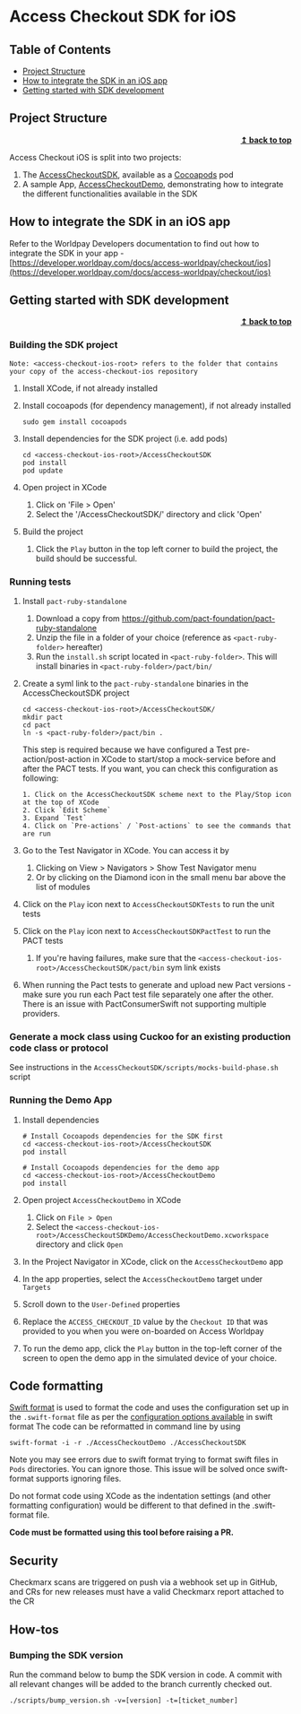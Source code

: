 # Access Checkout SDK for iOS

## Table of Contents
* [Project Structure](#project-structure)
* [How to integrate the SDK in an iOS app](#how-to-integrate-the-sdk-in-an-ios-app)
* [Getting started with SDK development](#getting-started-with-sdk-development)

## Project Structure

<div align="right">
    <b><a href="#access-checkout-sdk-for-ios">↥ back to top</a></b>
</div>

Access Checkout iOS is split into two projects:

1. The [AccessCheckoutSDK](/AccessCheckoutSDK), available as a [Cocoapods](https://cocoapods.org) pod
2. A sample App, [AccessCheckoutDemo](/AccessCheckoutDemo), demonstrating how to integrate the different functionalities available in the SDK

## How to integrate the SDK in an iOS app

Refer to the Worldpay Developers documentation to find out how to integrate the SDK in your app - [https://developer.worldpay.com/docs/access-worldpay/checkout/ios](https://developer.worldpay.com/docs/access-worldpay/checkout/ios)

## Getting started with SDK development

<div align="right">
    <b><a href="#access-checkout-sdk-for-ios">↥ back to top</a></b>
</div>

### Building the SDK project

```
Note: <access-checkout-ios-root> refers to the folder that contains your copy of the access-checkout-ios repository
```

1. Install XCode, if not already installed

2. Install cocoapods (for dependency management), if not already installed
    ```
    sudo gem install cocoapods
    ```
3. Install dependencies for the SDK project (i.e. add pods)
    ```
    cd <access-checkout-ios-root>/AccessCheckoutSDK
    pod install
    pod update
    ```
4. Open project in XCode
    1. Click on 'File > Open'
    2. Select the '<access-checkout-ios-root>/AccessCheckoutSDK/' directory and click 'Open'
    
5. Build the project
    1. Click the `Play` button in the top left corner to build the project, the build should be successful.
    
### Running tests

1. Install `pact-ruby-standalone`
    1. Download a copy from https://github.com/pact-foundation/pact-ruby-standalone
    2. Unzip the file in a folder of your choice (reference as `<pact-ruby-folder>` hereafter)
    3. Run the `install.sh` script located in `<pact-ruby-folder>`. This will install binaries in `<pact-ruby-folder>/pact/bin/`
    
2. Create a syml link to the `pact-ruby-standalone` binaries in the AccessCheckoutSDK project
    ```
    cd <access-checkout-ios-root>/AccessCheckoutSDK/
    mkdir pact
    cd pact
    ln -s <pact-ruby-folder>/pact/bin .
    ```
    This step is required because we have configured a Test pre-action/post-action in XCode to start/stop a mock-service 
    before and after the PACT tests. If you want, you can check this configuration as following:
    ```
    1. Click on the AccessCheckoutSDK scheme next to the Play/Stop icon at the top of XCode
    2. Click `Edit Scheme`
    3. Expand `Test`
    4. Click on `Pre-actions` / `Post-actions` to see the commands that are run
    ```
    
3. Go to the Test Navigator in XCode. You can access it by
    1. Clicking on View > Navigators > Show Test Navigator menu
    2. Or by clicking on the Diamond icon in the small menu bar above the list of modules
    
4. Click on the `Play` icon next to `AccessCheckoutSDKTests` to run the unit tests

5. Click on the `Play` icon next to `AccessCheckoutSDKPactTest` to run the PACT tests
    1. If you're having failures, make sure that the `<access-checkout-ios-root>/AccessCheckoutSDK/pact/bin` sym link exists

6. When running the Pact tests to generate and upload new Pact versions - make sure you run each Pact test file separately one after the other. There is an issue with PactConsumerSwift not supporting multiple providers.

### Generate a mock class using Cuckoo for an existing production code class or protocol

See instructions in the `AccessCheckoutSDK/scripts/mocks-build-phase.sh` script

### Running the Demo App

1. Install dependencies
   ```
   # Install Cocoapods dependencies for the SDK first
   cd <access-checkout-ios-root>/AccessCheckoutSDK
   pod install
   
   # Install Cocoapods dependencies for the demo app
   cd <access-checkout-ios-root>/AccessCheckoutDemo
   pod install
   ```
2. Open project `AccessCheckoutDemo` in XCode
    1. Click on `File > Open`
    2. Select the `<access-checkout-ios-root>/AccessCheckoutSDKDemo/AccessCheckoutDemo.xcworkspace` directory and click `Open`
    
3. In the Project Navigator in XCode, click on the `AccessCheckoutDemo` app
4. In the app properties, select the `AccessCheckoutDemo` target under `Targets`
5. Scroll down to the `User-Defined` properties
6. Replace the `ACCESS_CHECKOUT_ID` value by the `Checkout ID` that was provided to you when you were on-boarded on Access Worldpay
7. To run the demo app, click the `Play` button in the top-left corner of the screen to open the demo app in the simulated device of your choice.

## Code formatting

[Swift format](https://github.com/swiftlang/swift-format) is used to format the code and uses the configuration set up in the `.swift-format` file as per the [configuration options available](https://github.com/swiftlang/swift-format/blob/main/Documentation/Configuration.md) in swift format
The code can be reformatted in command line by using 

```swift-format -i -r ./AccessCheckoutDemo ./AccessCheckoutSDK```

Note you may see errors due to swift format trying to format swift files in `Pods` directories. You can ignore those. This issue will be solved once swift-format supports ignoring files.

Do not format code using XCode as the indentation settings (and other formatting configuration) would be different to that defined in the .swift-format file.

**Code must be formatted using this tool before raising a PR.**

## Security

Checkmarx scans are triggered on push via a webhook set up in GitHub, and CRs for new releases must have a valid Checkmarx report attached to the CR

## How-tos

### Bumping the SDK version

Run the command below to bump the SDK version in code. 
A commit with all relevant changes will be added to the branch currently checked out. 

`./scripts/bump_version.sh -v=[version] -t=[ticket_number]`
